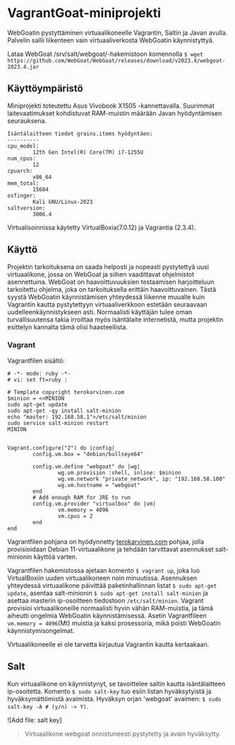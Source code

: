 # VagrantGoat-miniprojekti
WebGoatin pystyttäminen virtuaalikoneelle Vagrantin, Saltin ja Javan avulla. Palvelin sallii liikenteen vain virtuaaliverkosta WebGoatin käynnistyttyä. 

Lataa WebGoat /srv/salt/webgoat/-hakemistoon komennolla ``$ wget https://github.com/WebGoat/WebGoat/releases/download/v2023.4/webgoat-2023.4.jar``


## Käyttöympäristö

Miniprojekti toteutettu Asus Vivobook X1505 -kannettavalla. Suurimmat laitevaatimukset kohdistuvat RAM-muistin määrään Javan hyödyntämisen seurauksena. 

```
Isäntälaitteen tiedot grains.items hyödyntäen:
----------
cpu_model:
        12th Gen Intel(R) Core(TM) i7-1255U
num_cpus:
        12
cpuarch:
        x86_64
mem_total:
        15684
osfinger:
        Kali GNU/Linux-2023
saltversion:
        3006.4
````

Virtualisoinnissa käytetty VirtualBoxia(7.0.12) ja Vagrantia (2.3.4).

## Käyttö 

Projektin tarkoituksena on saada helposti ja nopeasti pystytettyä uusi virtuaalikone, jossa on WebGoat ja siihen vaadittavat ohjelmistot asennettuina. WebGoat on haavoittuvuuksien testaamisen harjoitteluun tarkoitettu ohjelma, joka on tarkoituksella erittäin haavoittuvainen. Tästä syystä WebGoatin käynnistämisen yhteydessä liikenne muualle kuin Vagrantin kautta pystytettyyn virtuaaliverkkoon estetään seuraavaan uudelleenkäynnistykseen asti. Normaalisti käyttäjän tulee oman turvallisuutensa takia irroittaa myös isäntälaite internetistä, mutta projektin esittelyn kannalta tämä olisi haasteellista.

### Vagrant

Vagrantfilen sisältö:

````
# -*- mode: ruby -*-
# vi: set ft=ruby :

# Template copyright terokarvinen.com
$minion = <<MINION
sudo apt-get update
sudo apt-get -qy install salt-minion
echo "master: 192.168.58.1">/etc/salt/minion
sudo service salt-minion restart
MINION


Vagrant.configure("2") do |config|
        config.vm.box = "debian/bullseye64"

        config.vm.define "webgoat" do |wg|
                wg.vm.provision :shell, inline: $minion
                wg.vm.network "private_network", ip: "192.168.58.100"
                wg.vm.hostname = "webgoat"
        end
        # Add enough RAM for JRE to run
        config.vm.provider "virtualbox" do |vm|
                vm.memory = 4096
                vm.cpus = 2
        end
end

````

Vagrantfilen pohjana on hyödynnetty [terokarvinen.com](https://terokarvinen.com/2018/automatically-provision-vagrant-virtualmachines-as-salt-slaves/) pohjaa, jolla provisioidaan Debian 11-virtuaalikone ja tehdään tarvittavat asennukset salt-minionin käyttöä varten.

Vagrantfilen hakemistossa ajetaan komento ``$ vagrant up``, joka luo VirtualBoxiin uuden virtuaalikoneen noin minuutissa. Asennuksen yhteydessä virtuaalikone päivittää paketinhallinnan listat ``$ sudo apt-get update``, asentaa salt-minionin ``$ sudo apt-get install salt-minion`` ja asettaa masterin ip-osoitteen tiedostoon ``/etc/salt/minion``. Vagrant provisioi virtuaalikoneille normaalisti hyvin vähän RAM-muistia, ja tämä aiheutti ongelmia WebGoatin käynnistämisessä. Asetin Vagrantfileen ``vm.memory = 4096``(Mt) muistia ja kaksi prosessoria, mikä poisti WebGoatin käynnistymisongelmat. 

Virtuaalikoneelle ei ole tarvetta kirjautua Vagrantin kautta kertaakaan.

## Salt

Kun virtuaalikone on käynnistynyt, se tavoittelee saltin kautta isäntälaitteen ip-osoitetta. Komento ``$ sudo salt-key`` tuo esiin listan hyväksytyistä ja hyväksymättömistä avaimista. Hyväksyn orjan 'webgoat' avaimen: ``$ sudo salt-key -A # (y/n) -> Y)``. 

![Add file: salt key]
> Virtuaalikone webgoat onnistuneesti pystytetty ja avain hyväksytty.
